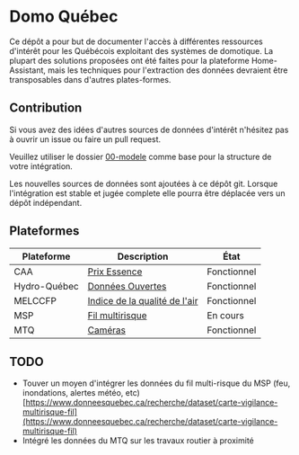 # Domo Québec

Ce dépôt a pour but de documenter l'accès à différentes ressources d'intérêt pour les Québécois exploitant des systèmes de domotique. La plupart des solutions proposées ont été faites pour la plateforme Home-Assistant, mais les techniques pour l'extraction des données devraient être transposables dans d'autres plates-formes.

## Contribution

Si vous avez des idées d'autres sources de données d'intérêt n'hésitez pas à ouvrir un issue ou faire un pull request.

Veuillez utiliser le dossier [00-modele](/00-modele/) comme base pour la structure de votre intégration.

Les nouvelles sources de données sont ajoutées à ce dépôt git. Lorsque l'intégration est stable et jugée complete elle pourra être déplacée vers un dépôt indépendant.


## Plateformes

| Plateforme | Description | État |
|-|-|-|
| CAA | [Prix Essence](/caa/) | Fonctionnel |
| Hydro-Québec | [Données Ouvertes](/hydro-quebec/) | Fonctionnel |
| MELCCFP | [Indice de la qualité de l'air](/melccfp/) | Fonctionnel |
| MSP | [Fil multirisque](/msp/) | En cours |
| MTQ | [Caméras](/mtq/) | Fonctionnel |

## TODO

- Touver un moyen d'intégrer les données du fil multi-risque du MSP (feu, inondations, alertes météo, etc) [https://www.donneesquebec.ca/recherche/dataset/carte-vigilance-multirisque-fil](https://www.donneesquebec.ca/recherche/dataset/carte-vigilance-multirisque-fil)
- Intégré les données du MTQ sur les travaux routier à proximité
